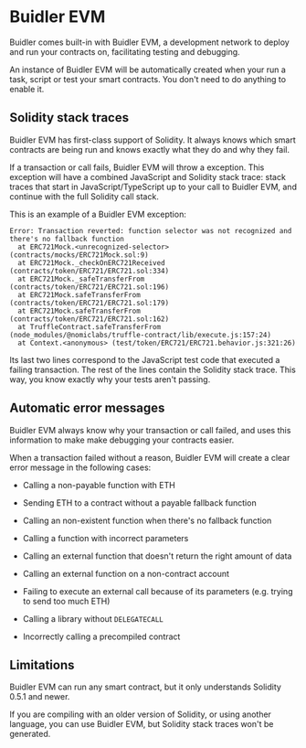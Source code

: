 # Buidler EVM

Buidler comes built-in with Buidler EVM, a development network to deploy
and run your contracts on, facilitating testing and debugging.

An instance of Buidler EVM will be automatically created when your run a
task, script or test your smart contracts. You don't need to do anything
to enable it.

## Solidity stack traces

Buidler EVM has first-class support of Solidity. It always knows which
smart contracts are being run and knows exactly what they do and why
they fail.

If a transaction or call fails, Buidler EVM will throw a exception.
This exception will have a combined JavaScript and Solidity stack
trace: stack traces that start in JavaScript/TypeScript up to your
call to Buidler EVM, and continue with the full Solidity call stack.

This is an example of a Buidler EVM exception:

```
Error: Transaction reverted: function selector was not recognized and there's no fallback function
  at ERC721Mock.<unrecognized-selector> (contracts/mocks/ERC721Mock.sol:9)
  at ERC721Mock._checkOnERC721Received (contracts/token/ERC721/ERC721.sol:334)
  at ERC721Mock._safeTransferFrom (contracts/token/ERC721/ERC721.sol:196)
  at ERC721Mock.safeTransferFrom (contracts/token/ERC721/ERC721.sol:179)
  at ERC721Mock.safeTransferFrom (contracts/token/ERC721/ERC721.sol:162)
  at TruffleContract.safeTransferFrom (node_modules/@nomiclabs/truffle-contract/lib/execute.js:157:24)
  at Context.<anonymous> (test/token/ERC721/ERC721.behavior.js:321:26)
```

Its last two lines correspond to the JavaScript test code that executed a
failing transaction. The rest of the lines contain the Solidity stack trace.
This way, you know exactly why your tests aren't passing.

## Automatic error messages

Buidler EVM always know why your transaction or call failed, and uses this
information to make make debugging your contracts easier.

When a transaction failed without a reason, Buidler EVM will create a clear
error message in the following cases:

- Calling a non-payable function with ETH

- Sending ETH to a contract without a payable fallback function

- Calling an non-existent function when there's no fallback function

- Calling a function with incorrect parameters

- Calling an external function that doesn't return the right amount of data

- Calling an external function on a non-contract account

- Failing to execute an external call because of its parameters (e.g. trying to send too much ETH)

- Calling a library without `DELEGATECALL`

- Incorrectly calling a precompiled contract

## Limitations

Buidler EVM can run any smart contract, but it only understands Solidity 0.5.1 and newer.

If you are compiling with an older version of Solidity, or using another language, you can use Buidler EVM, but
Solidity stack traces won't be generated.
